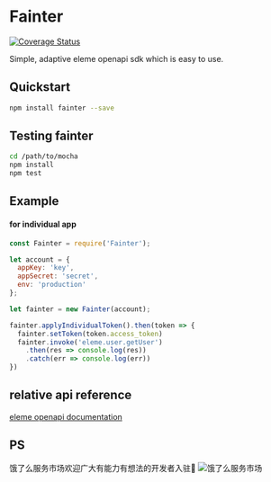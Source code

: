 # Fainter
[![Coverage Status](https://coveralls.io/repos/magygt/fainter/badge.svg?branch=master)](https://coveralls.io/r/magygt/fainter?branch=master)

Simple, adaptive eleme openapi sdk which is easy to use.

## Quickstart

```bash
npm install fainter --save
```

## Testing fainter

```bash
cd /path/to/mocha
npm install
npm test
```

## Example

#### for individual app

```javascript
const Fainter = require('Fainter');

let account = {
  appKey: 'key',
  appSecret: 'secret',
  env: 'production'
};

let fainter = new Fainter(account);

fainter.applyIndividualToken().then(token => {
  fainter.setToken(token.access_token)
  fainter.invoke('eleme.user.getUser')
    .then(res => console.log(res))
    .catch(err => console.log(err))
})
```

## relative api reference
[eleme openapi documentation](https://open.shop.ele.me/openapi/documents)

## PS
饿了么服务市场欢迎广大有能力有想法的开发者入驻🤗
![饿了么服务市场](7xsy7l.com1.z0.glb.clouddn.com/饿了么服务市场.png)


